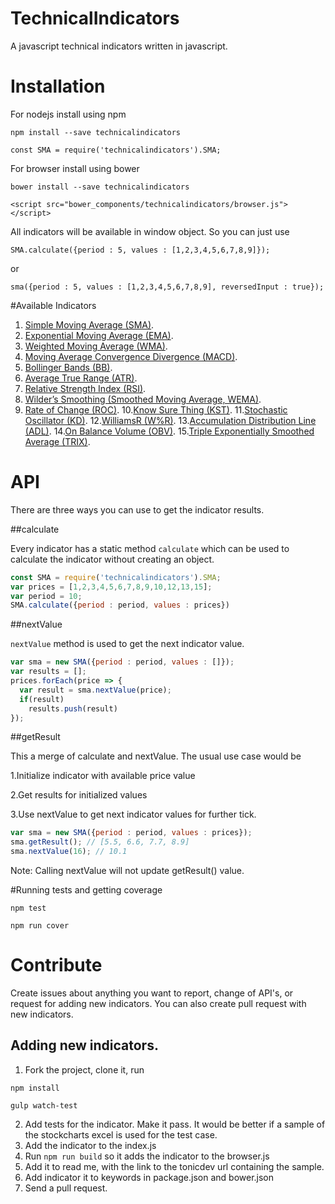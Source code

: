 # TechnicalIndicators

A javascript technical indicators written in javascript. 

# Installation

For nodejs install using npm

``` 
npm install --save technicalindicators
```

```
const SMA = require('technicalindicators').SMA;
```
For browser install using bower

```
bower install --save technicalindicators
```
```
<script src="bower_components/technicalindicators/browser.js"></script>
```

All indicators will be available in window object. So you can just use

```
SMA.calculate({period : 5, values : [1,2,3,4,5,6,7,8,9]});
```
or

```
sma({period : 5, values : [1,2,3,4,5,6,7,8,9], reversedInput : true});
```

#Available Indicators

1. [Simple Moving Average (SMA)](https://tonicdev.com/anandaravindan/sma "SMA").
2. [Exponential Moving Average (EMA)](https://tonicdev.com/anandaravindan/ema "EMA").
3. [Weighted Moving Average (WMA)](https://tonicdev.com/anandaravindan/wma "WMA").
4. [Moving Average Convergence Divergence (MACD)](https://tonicdev.com/anandaravindan/macd "MACD").
5. [Bollinger Bands (BB)](https://tonicdev.com/anandaravindan/bb "BB").
6. [Average True Range (ATR)](https://tonicdev.com/anandaravindan/atr "ATR").
7. [Relative Strength Index (RSI)](https://tonicdev.com/anandaravindan/rsi "RSI").
8. [Wilder’s Smoothing (Smoothed Moving Average, WEMA)](https://tonicdev.com/anandaravindan/wema "WEMA").
9. [Rate of Change (ROC)](https://tonicdev.com/anandaravindan/roc "ROC").
10.[Know Sure Thing (KST)](https://tonicdev.com/anandaravindan/kst "KST").
11.[Stochastic Oscillator (KD)](https://tonicdev.com/anandaravindan/stochastic "KD").
12.[WilliamsR (W%R)](https://tonicdev.com/anandaravindan/williamsr "W%R").
13.[Accumulation Distribution Line (ADL)](https://tonicdev.com/anandaravindan/adl "ADL").
14.[On Balance Volume (OBV)](https://tonicdev.com/anandaravindan/obv "OBV").
15.[Triple Exponentially Smoothed Average (TRIX)](https://tonicdev.com/anandaravindan/trix "TRIX").

# API

There are three ways you can use to get the indicator results.

##calculate 

Every indicator has a static method ```calculate``` which can be used to calculate the indicator without creating an object.

```javascript
const SMA = require('technicalindicators').SMA;
var prices = [1,2,3,4,5,6,7,8,9,10,12,13,15];
var period = 10;
SMA.calculate({period : period, values : prices})
```

##nextValue

```nextValue``` method is used to get the next indicator value.

```javascript
var sma = new SMA({period : period, values : []});
var results = [];
prices.forEach(price => {
  var result = sma.nextValue(price);
  if(result)
    results.push(result)
});
```

##getResult

This a merge of calculate and nextValue. The usual use case would be

1.Initialize indicator with available price value

2.Get results for initialized values 

3.Use nextValue to get next indicator values for further tick.
    
```javascript
var sma = new SMA({period : period, values : prices});
sma.getResult(); // [5.5, 6.6, 7.7, 8.9]
sma.nextValue(16); // 10.1
```

Note:  Calling nextValue will not update getResult() value. 

#Running tests and getting coverage

```
npm test
```

```
npm run cover
```
# Contribute

Create issues about anything you want to report, change of API's, or request for adding new indicators. You can also create pull request with new indicators.

## Adding new indicators.

1. Fork the project, clone it, run

```
npm install
```
```
gulp watch-test
```

2. Add tests for the indicator. Make it pass. It would be better if a sample of the stockcharts excel is used for the test case.
3. Add the indicator to the index.js
4. Run ```npm run build``` so it adds the indicator to the browser.js
5. Add it to read me, with the link to the tonicdev url containing the sample.
6. Add indicator it to keywords in package.json and bower.json
7. Send a pull request.


